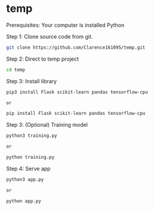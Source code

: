 # temp

Prerequisites:
Your computer is installed Python

Step 1: Clone source code from git. 
```bash
git clone https://github.com/Clarence161095/temp.git
```

Step 2: Direct to temp project
```bash
cd temp
```

Step 3: Install library
```bash
pip3 install Flask scikit-learn pandas tensorflow-cpu

or

pip install Flask scikit-learn pandas tensorflow-cpu
```


Step 3: (Optional) Training model
```bash
python3 training.py

or

python training.py
```

Step 4: Serve app
```bash
python3 app.py

or

python app.py
```
